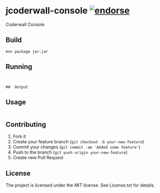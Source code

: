 # jcoderwall-console [![endorse](http://api.coderwall.com/alessandroleite/endorsecount.png)](http://coderwall.com/alessandroleite)

Coderwall Console

## Build

```
mvn package jar:jar
```

## Running
```


##	Output

```

## Usage

```
```

## Contributing

1. Fork it
2. Create your feature branch (`git checkout -b your-new-feature`)
3. Commit your changes (`git commit -am 'Added some feature'`)
4. Push to the branch (`git push origin your-new-feature`)
5. Create new Pull Request

## License 

The project is licensed under the MIT license. 
See License.txt for details.